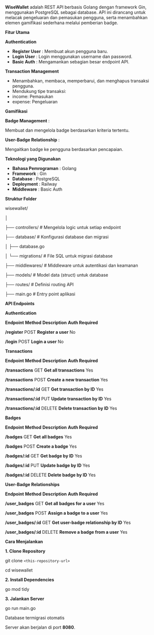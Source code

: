 **WiseWallet** adalah REST API berbasis Golang dengan framework Gin, menggunakan PostgreSQL sebagai database. API ini dirancang untuk melacak pengeluaran dan pemasukan pengguna, serta menambahkan elemen gamifikasi sederhana melalui pemberian badge.

**Fitur Utama**

**Authentication**

* **Register User** : Membuat akun pengguna baru.
* **Login User** : Login menggunakan username dan password.
* **Basic Auth** : Mengamankan sebagian besar endpoint API.

**Transaction Management**

* Menambahkan, membaca, memperbarui, dan menghapus transaksi pengguna.
* Mendukung tipe transaksi:
* income: Pemasukan
* expense: Pengeluaran

**Gamifikasi**

**Badge Management** :

Membuat dan mengelola badge berdasarkan kriteria tertentu.

**User-Badge Relationship** :

Mengaitkan badge ke pengguna berdasarkan pencapaian.

**Teknologi yang Digunakan**

* **Bahasa Pemrograman** : Golang
* **Framework** : Gin
* **Database** : PostgreSQL
* **Deployment** : Railway
* **Middleware** : Basic Auth

**Struktur Folder**

wisewallet/

│

├── controllers/			# Mengelola logic untuk setiap endpoint

├── database/			# Konfigurasi database dan migrasi

 │         ├── database.go

 │        └── migrations/	# File SQL untuk migrasi database

├── middlewares/		# Middleware untuk autentikasi dan keamanan

├── models/			# Model data (struct) untuk database

├── routes/				# Definisi routing API

├── main.go			# Entry point aplikasi

**API Endpoints**

**Authentication**

**Endpoint**	**Method**		**Description**		**Auth Required**

**/register**		POST		**Register a user**	No

**/login**		POST		**Login a user**		No

**Transactions**

**Endpoint**		**Method**		**Description**				**Auth Required**

**/transactions**	GET			**Get all transactions**		Yes

**/transactions**	POST		**Create a new transaction**	Yes

**/transactions/:id**	GET			**Get transaction by ID**		Yes

**/transactions/:id**	PUT			**Update transaction by ID**	Yes

**/transactions/:id**	DELETE		**Delete transaction by ID**	Yes

**Badges**

**Endpoint**	**Method**	**Description**			**Auth Required**

**/badges**		GET		**Get all badges**		Yes

**/badges**		POST	**Create a badge**		Yes

**/badges/:id**	GET		**Get badge by ID**		Yes

**/badges/:id**	PUT		**Update badge by ID**	Yes

**/badges/:id**	DELETE	**Delete badge by ID**	Yes

**User-Badge Relationships**

**Endpoint**		**Method**	**Description**						**Auth Required**

**/user_badges**	GET		**Get all badges for a user**			Yes

**/user_badges**	POST	**Assign a badge to a user**			Yes

**/user_badges/:id**	GET		**Get user-badge relationship by ID**	Yes

**/user_badges/:id**	DELETE	**Remove a badge from a user**		Yes

**Cara Menjalankan**

**1. Clone Repository**

git clone `<this-repository-url>`

cd wisewallet

**2. Install Dependencies**

go mod tidy

**3. Jalankan Server**

go run main.go

Database termigrasi otomatis

Server akan berjalan di port **8080**.
